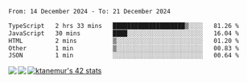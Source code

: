 <!--START_SECTION:waka-->

```txt
From: 14 December 2024 - To: 21 December 2024

TypeScript   2 hrs 33 mins   ████████████████████▒░░░░   81.26 %
JavaScript   30 mins         ████░░░░░░░░░░░░░░░░░░░░░   16.04 %
HTML         2 mins          ▒░░░░░░░░░░░░░░░░░░░░░░░░   01.20 %
Other        1 min           ▒░░░░░░░░░░░░░░░░░░░░░░░░   00.83 %
JSON         1 min           ░░░░░░░░░░░░░░░░░░░░░░░░░   00.64 %
```

<!--END_SECTION:waka-->
<a href="https://github.com/anuraghazra/github-readme-stats">
  <img align="left" src="https://github-readme-stats.vercel.app/api?username=Tanesan&count_private=true&show_icons=true" />
<img align="left" src="https://github-readme-stats.vercel.app/api/top-langs/?username=Tanesan" />
</a>

[![ktanemur's 42 stats](https://badge42.vercel.app/api/v2/cl1wslf6s002109l771rng2w8/stats?cursusId=21&coalitionId=62)](https://github.com/JaeSeoKim/badge42)
